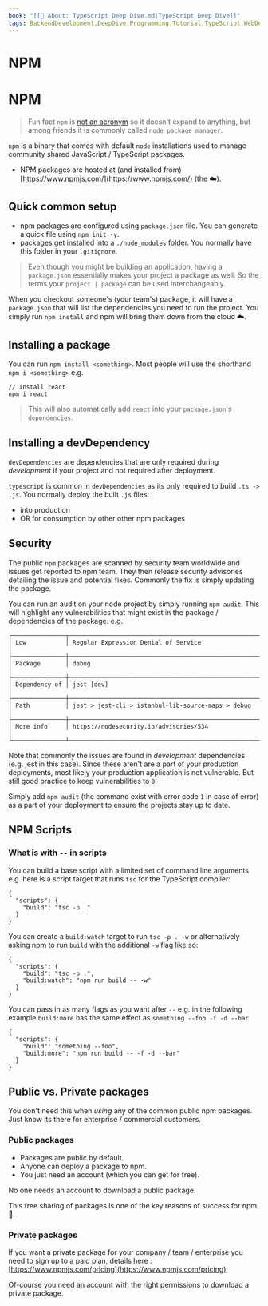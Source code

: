 ```yaml
---
book: "[[📓 About꞉ TypeScript Deep Dive.md|TypeScript Deep Dive]]"
tags: BackendDevelopment,DeepDive,Programming,Tutorial,TypeScript,WebDevelopment
---
```


# NPM

# NPM

> Fun fact `npm` is [not an acronym](https://twitter.com/npmjs/status/347057301401763840) so it doesn't expand to anything, but among friends it is commonly called `node package manager`.

`npm` is a binary that comes with default `node` installations used to manage community shared JavaScript / TypeScript packages.

- NPM packages are hosted at (and installed from) [https://www.npmjs.com/](https://www.npmjs.com/) (the ☁️).

## Quick common setup

- npm packages are configured using `package.json` file. You can generate a quick file using `npm init -y`.
- packages get installed into a `./node_modules` folder. You normally have this folder in your `.gitignore`.

> Even though you might be building an application, having a `package.json` essentially makes your project a package as well. So the terms your `project | package` can be used interchangeably.

When you checkout someone's (your team's) package, it will have a `package.json` that will list the dependencies you need to run the project. You simply run `npm install` and npm will bring them down from the cloud ☁️.

## Installing a package

You can run `npm install <something>`. Most people will use the shorthand `npm i <something>` e.g.

```
// Install react
npm i react
```

> This will also automatically add `react` into your `package.json`'s `dependencies`.

## Installing a devDependency

`devDependencies` are dependencies that are only required during _development_ if your project and not required after deployment.

`typescript` is common in `devDependencies` as its only required to build `.ts -> .js`. You normally deploy the built `.js` files:

- into production
- OR for consumption by other other npm packages

## Security

The public `npm` packages are scanned by security team worldwide and issues get reported to npm team. They then release security advisories detailing the issue and potential fixes. Commonly the fix is simply updating the package.

You can run an audit on your node project by simply running `npm audit`. This will highlight any vulnerabilities that might exist in the package / dependencies of the package. e.g.

```
┌───────────────┬──────────────────────────────────────────────────────────────┐
│ Low           │ Regular Expression Denial of Service                         │
├───────────────┼──────────────────────────────────────────────────────────────┤
│ Package       │ debug                                                        │
├───────────────┼──────────────────────────────────────────────────────────────┤
│ Dependency of │ jest [dev]                                                   │
├───────────────┼──────────────────────────────────────────────────────────────┤
│ Path          │ jest > jest-cli > istanbul-lib-source-maps > debug           │
├───────────────┼──────────────────────────────────────────────────────────────┤
│ More info     │ https://nodesecurity.io/advisories/534                       │
└───────────────┴──────────────────────────────────────────────────────────────┘
```

Note that commonly the issues are found in _development_ dependencies (e.g. jest in this case). Since these aren't are a part of your production deployments, most likely your production application is not vulnerable. But still good practice to keep vulnerabilities to `0`.

Simply add `npm audit` (the command exist with error code `1` in case of error) as a part of your deployment to ensure the projects stay up to date.

## NPM Scripts

### What is with `--` in scripts

You can build a base script with a limited set of command line arguments e.g. here is a script target that runs `tsc` for the TypeScript compiler:

```
{
  "scripts": {
    "build": "tsc -p ."
  }
}
```

You can create a `build:watch` target to run `tsc -p . -w` or alternatively asking npm to run `build` with the additional `-w` flag like so:

```
{
  "scripts": {
    "build": "tsc -p .",
    "build:watch": "npm run build -- -w"
  }
}
```

You can pass in as many flags as you want after `--` e.g. in the following example `build:more` has the same effect as `something --foo -f -d --bar`

```
{
  "scripts": {
    "build": "something --foo",
    "build:more": "npm run build -- -f -d --bar"
  }
}
```

## Public vs. Private packages

You don't need this when _using_ any of the common public npm packages. Just know its there for enterprise / commercial customers.

### Public packages

- Packages are public by default.
- Anyone can deploy a package to npm.
- You just need an account (which you can get for free).

No one needs an account to download a public package.

This free sharing of packages is one of the key reasons of success for npm 🌹.

### Private packages

If you want a private package for your company / team / enterprise you need to sign up to a paid plan, details here : [https://www.npmjs.com/pricing](https://www.npmjs.com/pricing)

Of-course you need an account with the right permissions to download a private package.